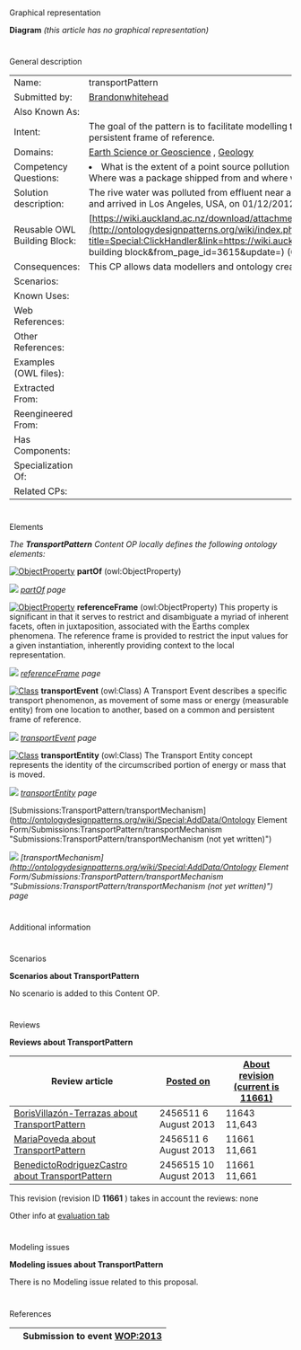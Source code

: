 # 

 Graphical representation



__Diagram__ 
_(this article has no graphical representation)_ 




# 

 General description




|  |  |
| --- | --- |
|  Name:  |  transportPattern  |
|  Submitted by:  | [Brandonwhitehead](../User/Brandonwhitehead "User:Brandonwhitehead")  |
|  Also Known As:  |  |
|  Intent:  |  The goal of the pattern is to facilitate modelling the movement of mass or energy from one location to another, based on a common persistent frame of reference.  |
|  Domains:  | [Earth Science or Geoscience](../Community/Earth_Science_or_Geoscience "Community:Earth Science or Geoscience")  , [Geology](../Community/Geology "Community:Geology")  |
|  Competency Questions:  | <li>       What is the extent of a point source pollution event?      </li> Where was a package shipped from and where was it shipped to?  |
|  Solution description:  |  The rive water was polluted from effluent near a large factory.  A package left Auckland, New Zealand, at 5:45am on 01/06/2012 and arrived in Los Angeles, USA, on 01/12/2012.  |
|  Reusable OWL Building Block:  | [https://wiki.auckland.ac.nz/download/attachments/52016791/TransportPattern.owl](http://ontologydesignpatterns.org/wiki/index.php?title=Special:ClickHandler&link=https://wiki.auckland.ac.nz/download/attachments/52016791/TransportPattern.owl&message=OWL building block&from_page_id=3615&update=)  (0)  |
|  Consequences:  |  This CP allows data modellers and ontology creators the ability to filter and categorise large geoscience data stores.  |
|  Scenarios:  |  |
|  Known Uses:  |  |
|  Web References:  |  |
|  Other References:  |  |
|  Examples (OWL files):  |  |
|  Extracted From:  |  |
|  Reengineered From:  |  |
|  Has Components:  |  |
|  Specialization Of:  |  |
|  Related CPs:  |  |



  





# 

 Elements



_The
 __TransportPattern__ 
 Content OP locally defines the following ontology elements:_ 





[![ObjectProperty](../../images/thumb/c/c3/ObjectProperty.gif/20px-ObjectProperty.gif)](../Image/ObjectProperty.gif "ObjectProperty")
__partOf__ 
 (owl:ObjectProperty)
 
[![](../../../../../images/thumb/8/87/ArrowRight.gif/11px-ArrowRight.gif)](../Image/ArrowRight.gif "ArrowRight.gif")
_[partOf](../Submissions/TransportPattern/partOf "Submissions:TransportPattern/partOf") 
 page_ 



[![ObjectProperty](../../images/thumb/c/c3/ObjectProperty.gif/20px-ObjectProperty.gif)](../Image/ObjectProperty.gif "ObjectProperty")
__referenceFrame__ 
 (owl:ObjectProperty) This property is significant in that it serves to restrict and disambiguate a myriad of inherent facets, often in juxtaposition, associated with the Earths complex phenomena. The reference frame is provided to restrict the input values for a given instantiation, inherently providing context to the local representation.
 
[![](../../../../../images/thumb/8/87/ArrowRight.gif/11px-ArrowRight.gif)](../Image/ArrowRight.gif "ArrowRight.gif")
_[referenceFrame](../Submissions/TransportPattern/referenceFrame "Submissions:TransportPattern/referenceFrame") 
 page_ 



[![Class](../../images/thumb/2/27/Class.gif/20px-Class.gif)](../Image/Class.gif "Class")
__transportEvent__ 
 (owl:Class) A Transport Event describes a specific transport phenomenon, as movement of some mass or energy (measurable entity) from one location to another, based on a common and persistent frame of reference.
 
[![](../../../../../images/thumb/8/87/ArrowRight.gif/11px-ArrowRight.gif)](../Image/ArrowRight.gif "ArrowRight.gif")
_[transportEvent](../Submissions/TransportPattern/transportEvent "Submissions:TransportPattern/transportEvent") 
 page_ 



[![Class](../../images/thumb/2/27/Class.gif/20px-Class.gif)](../Image/Class.gif "Class")
__transportEntity__ 
 (owl:Class) The Transport Entity concept represents the identity of the circumscribed portion of energy or mass that is moved.
 
[![](../../../../../images/thumb/8/87/ArrowRight.gif/11px-ArrowRight.gif)](../Image/ArrowRight.gif "ArrowRight.gif")
_[transportEntity](../Submissions/TransportPattern/transportEntity "Submissions:TransportPattern/transportEntity") 
 page_ 



[Submissions:TransportPattern/transportMechanism](http://ontologydesignpatterns.org/wiki/Special:AddData/Ontology Element Form/Submissions:TransportPattern/transportMechanism "Submissions:TransportPattern/transportMechanism (not yet written)") 

[![](../../../../../images/thumb/8/87/ArrowRight.gif/11px-ArrowRight.gif)](../Image/ArrowRight.gif "ArrowRight.gif")
_[transportMechanism](http://ontologydesignpatterns.org/wiki/Special:AddData/Ontology Element Form/Submissions:TransportPattern/transportMechanism "Submissions:TransportPattern/transportMechanism (not yet written)") 
 page_ 


# 

 Additional information



# 

 Scenarios




__Scenarios about TransportPattern__ 


 No scenario is added to this Content OP.
 




# 

 Reviews




__Reviews about TransportPattern__ 



|  Review article  | [Posted on](../Property/CreationDate "Property:CreationDate")  | [About revision (current is 11661)](../Property/ReviewAboutVersion "Property:ReviewAboutVersion")  |
| --- | --- | --- |
| [BorisVillazón-Terrazas about TransportPattern](../Reviews/BorisVillazón-Terrazas_about_TransportPattern "Reviews:BorisVillazón-Terrazas about TransportPattern")  |  2456511  6 August 2013  |  11643  11,643  |
| [MariaPoveda about TransportPattern](../Reviews/MariaPoveda_about_TransportPattern "Reviews:MariaPoveda about TransportPattern")  |  2456511  6 August 2013  |  11661  11,661  |
| [BenedictoRodriguezCastro about TransportPattern](../Reviews/BenedictoRodriguezCastro_about_TransportPattern "Reviews:BenedictoRodriguezCastro about TransportPattern")  |  2456515  10 August 2013  |  11661  11,661  |



 This revision (revision ID
 __11661__ 
 ) takes in account the reviews: none
 



 Other info at
 [evaluation tab](http://ontologydesignpatterns.org/wiki/index.php?title=Submissions:TransportPattern&action=evaluation "http://ontologydesignpatterns.org/wiki/index.php?title=Submissions:TransportPattern&action=evaluation") 





  





# 

 Modeling issues




__Modeling issues about TransportPattern__ 


 There is no Modeling issue related to this proposal.
 




  





# 

 References



  






|  |  Submission to event [WOP:2013](../WOP/2013 "WOP:2013")  |
| --- | --- |